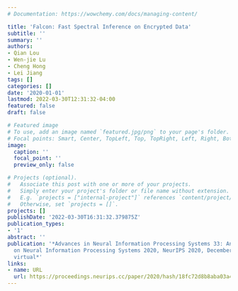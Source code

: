 ```yaml
---
# Documentation: https://wowchemy.com/docs/managing-content/

title: 'Falcon: Fast Spectral Inference on Encrypted Data'
subtitle: ''
summary: ''
authors:
- Qian Lou
- Wen-jie Lu
- Cheng Hong
- Lei Jiang
tags: []
categories: []
date: '2020-01-01'
lastmod: 2022-03-30T12:31:32-04:00
featured: false
draft: false

# Featured image
# To use, add an image named `featured.jpg/png` to your page's folder.
# Focal points: Smart, Center, TopLeft, Top, TopRight, Left, Right, BottomLeft, Bottom, BottomRight.
image:
  caption: ''
  focal_point: ''
  preview_only: false

# Projects (optional).
#   Associate this post with one or more of your projects.
#   Simply enter your project's folder or file name without extension.
#   E.g. `projects = ["internal-project"]` references `content/project/deep-learning/index.md`.
#   Otherwise, set `projects = []`.
projects: []
publishDate: '2022-03-30T16:31:32.379875Z'
publication_types:
- '1'
abstract: ''
publication: '*Advances in Neural Information Processing Systems 33: Annual Conference
  on Neural Information Processing Systems 2020, NeurIPS 2020, December 6-12, 2020,
  virtual*'
links:
- name: URL
  url: https://proceedings.neurips.cc/paper/2020/hash/18fc72d8b8aba03a4d84f66efabce82e-Abstract.html
---
```

